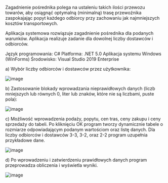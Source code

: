 Zagadnienie pośrednika polega na ustaleniu takich ilości przewozu towarów, aby osiągnąć optymalną (minimalną) trasę przewoźnika zaspokajając popyt każdego odbiorcy przy zachowaniu jak
najmniejszych kosztów transportowych.

Aplikacja systemowa rozwiązuje zagadnienie pośrednika dla podanych warunków. Aplikacja realizuje zadanie dla dowolnej liczby dostawców i odbiorców.

Język programowania: C#
Platforma: .NET 5.0
Aplikacja systemu Windows (WinForms)
Środowisko: Visual Studio 2019 Enterprise

a) Wybór liczby odbiorców i dostawców przez użytkownika:

![image](https://user-images.githubusercontent.com/80592460/150759277-e7771528-75fa-432c-9cbd-a4c4eab4b90b.png)


b) Zastosowanie blokady wprowadzania nieprawidłowych danych (liczb mniejszych lub równych 0, liter lub znaków, które nie są liczbami, puste pola):

![image](https://user-images.githubusercontent.com/80592460/150759526-bac410ec-c34d-49f1-9076-740e38b03e29.png)


c) Możliwość wprowadzenia podaży, popytu, cen tras, ceny zakupu i ceny sprzedaży do tabeli. Po kliknięciu OK program tworzy dynamicznie tabele o rozmiarze odpowiadającym podanym wartościom oraz listę danych. Dla liczby
odbiorców i dostawców 3-3, 3-2, oraz 2-2 program uzupełnia przykładowe dane.

![image](https://user-images.githubusercontent.com/80592460/150759339-fc0229e7-a39d-4b3b-b8a0-bbd246a3a29e.png)


d) Po wprowadzeniu i zatwierdzeniu prawidłowych danych program przeprowadza obliczenia i wyświetla wyniki.

![image](https://user-images.githubusercontent.com/80592460/150759402-2a35b4b0-8f44-43ed-8022-a43107cd72d9.png)
